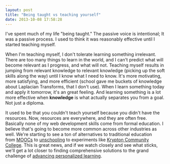 ```yaml
---
layout: post
title: "Being taught vs teaching yourself"
date: 2013-10-08 17:58:28
---
```


<p class="p1">
  I've spent much of my life "being taught." The passive voice is intentional; It was a passive process. I used to think it was reasonably effective until I started teaching myself.
</p>

<p class="p1">
  When I'm teaching myself, I don't tolerate learning something irrelevant. There are too many things to learn in the world, and I can't predict what will become relevant as I progress, and what will not. Teaching myself results in jumping from relevant knowledge to relevant knowledge (picking up the soft skills along the way) until I know what I need to know. It's more motivating, more satisfying, and more efficient (school gave me buckets of knowledge about Laplacian Transforms, that I don't use). When I learn something today and apply it tomorrow, it's an great feeling. And learning something is a lot more effective when <b>knowledge</b> is what actually separates you from a goal. Not just a diploma.
</p>

<p class="p1">
  It used to be that you couldn't teach yourself because you didn't have the resources. Now, resources are everywhere, and they are often free. Basically none of my web development skills come from formal education. I believe that's going to become more common across other industries as well. We're starting to see a ton of alternatives to traditional education from <a href="http://en.wikipedia.org/wiki/Massive_open_online_course"><span class="s1">MOOCs</span></a> to <a href="http://en.wikipedia.org/wiki/Unschooling"><span class="s1">unschooling</span></a> to experiments like <a href="http://sethgodin.typepad.com/krypton_community_college/"><span class="s1">Krypton Community College</span></a>. This is great news, and if we watch closely and see what sticks, we'll get a lot closer to finding comprehensive solutions to the grand challenge of <a href="http://www.engineeringchallenges.org/cms/8996/9127.aspx"><span class="s1">advancing personalized learning</span></a>.
</p>